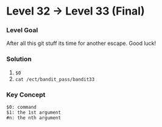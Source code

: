 # Level 32 -> Level 33 (Final)

### Level Goal
After all this git stuff its time for another escape. Good luck!

### Solution
1. `$0`
2. `cat /ect/bandit_pass/bandit33`

### Key Concept
```
$0: command
$1: the 1st argument
#n: the nth argument
```
